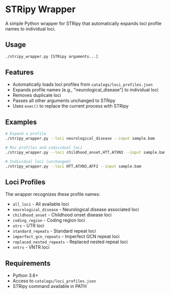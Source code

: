 # STRipy Wrapper

A simple Python wrapper for STRipy that automatically expands loci profile names to individual loci.

## Usage

```bash
./stripy_wrapper.py [STRipy arguments...]
```

## Features

- Automatically loads loci profiles from `catalogs/loci_profiles.json`
- Expands profile names (e.g., "neurological_disease") to individual loci
- Removes duplicate loci
- Passes all other arguments unchanged to STRipy
- Uses `exec()` to replace the current process with STRipy

## Examples

```bash
# Expand a profile
./stripy_wrapper.py --loci neurological_disease --input sample.bam

# Mix profiles and individual loci
./stripy_wrapper.py --loci childhood_onset,HTT,ATXN3 --input sample.bam

# Individual loci (unchanged)
./stripy_wrapper.py --loci HTT,ATXN3,AFF2 --input sample.bam
```

## Loci Profiles

The wrapper recognizes these profile names:
- `all_loci` - All available loci
- `neurological_disease` - Neurological disease associated loci
- `childhood_onset` - Childhood onset disease loci
- `coding_region` - Coding region loci
- `utrs` - UTR loci
- `standard_repeats` - Standard repeat loci
- `imperfect_gcn_repeats` - Imperfect GCN repeat loci
- `replaced_nested_repeats` - Replaced nested repeat loci
- `vntrs` - VNTR loci

## Requirements

- Python 3.6+
- Access to `catalogs/loci_profiles.json`
- STRipy command available in PATH
